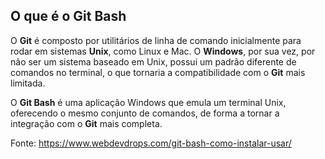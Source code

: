 ## O que é o Git Bash

O **Git** é composto por utilitários de linha de comando inicialmente para rodar em sistemas **Unix**, como Linux e Mac. O **Windows**, por sua vez, por não ser um sistema baseado em Unix, possui um padrão diferente de comandos no terminal, o que tornaria a compatibilidade com o **Git** mais limitada.

O **Git Bash** é uma aplicação Windows que emula um terminal Unix, oferecendo o mesmo conjunto de comandos, de forma a tornar a integração com o **Git** mais completa.



Fonte: https://www.webdevdrops.com/git-bash-como-instalar-usar/